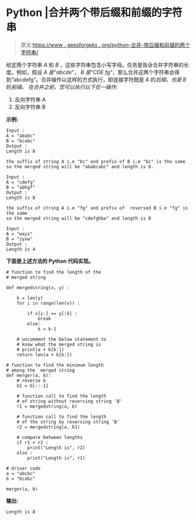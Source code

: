 # Python |合并两个带后缀和前缀的字符串

> 原文:[https://www . geesforgeks . org/python-合并-带后缀和前缀的两个字符串/](https://www.geeksforgeeks.org/python-merging-two-strings-with-suffix-and-prefix/)

给定两个字符串 *A* 和 *B* ，这些字符串包含小写字母。任务是告诉合并字符串的长度。例如，假设 *A 是“abcde”*， *B 是“CDE fg”*，那么合并这两个字符串会得到“abcdefg”。合并操作以这样的方式执行，即连接字符既是 A 的*后缀，也是 B* 的*前缀。
在合并之前，您可以执行以下任一操作:*

1.  反向字符串 A
2.  反向字符串 B

**示例:**

```
Input :
A = "ababc"
B = "bcabc" 
Output :
Length is 8

the suffix of string A i.e "bc" and prefix of B i.e "bc" is the same
so the merged string will be "ababcabc" and length is 8.

Input :
A = "cdefg"
B = "abhgf"
Output :
Length is 8

the suffix of string A i.e "fg" and prefix of  reversed B i.e "fg" is the same
so the merged string will be "cdefghba" and length is 8

Input :
A = "wxyz"
B = "zyxw"
Output :
Length is 4

```

**下面是上述方法的 Python 代码实现。**

```
# function to find the length of the
# merged string

def mergedstring(x, y) :

    k = len(y)
    for i in range(len(x)) :

        if x[i:] == y[:k] :
            break
        else:
            k = k-1

    # uncomment the below statement to
    # know what the merged string is
    # print(a + b[k:])
    return len(a + b[k:])

# function to find the minimum length
# among the  merged string
def merger(a, b):
    # reverse b 
    b1 = b[::-1] 

    # function call to find the length
    # of string without reversing string 'B'
    r1 = mergedstring(a, b)

    # function call to find the length
    # of the string by reversing string 'B'
    r2 = mergedstring(a, b1)

    # compare between lengths
    if r1 > r2 :
        print("Length is", r2)
    else :
        print("Length is", r1)

# driver code
a = "abcbc"
b = "bcabc"

merger(a, b)
```

**输出:**

```
Length is 8

```